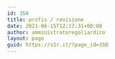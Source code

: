 ```yaml
---
id: 358
title: profis / revisione
date: 2021-06-15T12:17:31+00:00
author: amministratoregoliardico
layout: page
guid: https://s1r.it/?page_id=358
---
```

